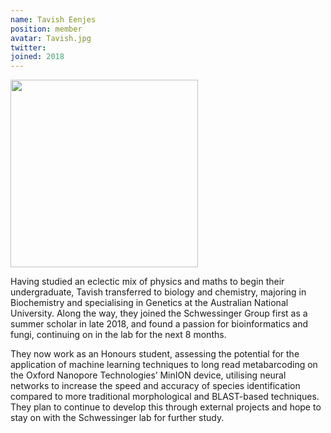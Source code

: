 ```yaml
---
name: Tavish Eenjes
position: member
avatar: Tavish.jpg
twitter: 
joined: 2018
---
```


<img width="300" src="{{site.baseurl}}/images/people/{{page.avatar}}" data-action="zoom">

Having studied an eclectic mix of physics and maths to begin their undergraduate, Tavish transferred to biology and chemistry, majoring in Biochemistry and specialising in Genetics at the Australian National University. Along the way, they joined the Schwessinger Group first as a summer scholar in late 2018, and found a passion for bioinformatics and fungi, continuing on in the lab for the next 8 months. 

They now work as an Honours student, assessing the potential for the application of machine learning techniques to long read metabarcoding on the Oxford Nanopore Technologies’ MinION device, utilising neural networks to increase the speed and accuracy of species identification compared to more traditional morphological and BLAST-based techniques. They plan to continue to develop this through external projects and hope to stay on with the Schwessinger lab for further study. 

